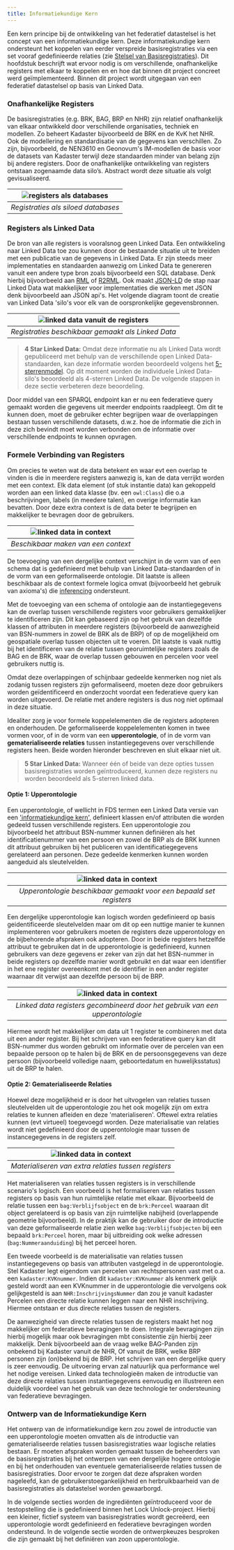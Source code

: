 ```yaml
---
title: Informatiekundige Kern
---
```


Een kern principe bij de ontwikkeling van het federatief datastelsel is het concept van een informatiekundige kern. Deze informatiekundige kern ondersteunt het koppelen van eerder verspreide basisregistraties via een set vooraf gedefinieerde relaties (zie [Stelsel van Basisregistraties](https://www.digitaleoverheid.nl/overzicht-van-alle-onderwerpen/stelsel-van-basisregistraties/stelsel-van-basisregistraties-toegankelijke-beschrijving/)). Dit hoofdstuk beschrijft wat ervoor nodig is om verschillende, onafhankelijke registers met elkaar te koppelen en en hoe dat binnen dit project concreet werd geïmplementeerd. Binnen dit project wordt uitgegaan van een federatief datastelsel op basis van Linked Data. 

### Onafhankelijke Registers
 
De basisregistraties (e.g. BRK, BAG, BRP en NHR) zijn relatief onafhankelijk van elkaar ontwikkeld door verschillende organisaties, techniek en modellen. Zo beheert Kadaster bijvoorbeeld de BRK en de KvK het NHR. Ook de modellering en standardisatie van de gegevens kan verschillen. Zo zijn, bijvoorbeeld, de NEN3610 en Geonovum's IM-modellen de basis voor de datasets van Kadaster terwijl deze standaarden minder van belang zijn bij andere registers. Door de onafhankelijke ontwikkeling van registers ontstaan zogenaamde data silo’s. Abstract wordt deze situatie als volgt gevisualiseerd. 

|![registers als databases](images/registersLD1.png) |
| :--: |
|*Registraties als siloed databases*|

### Registers als Linked Data

De bron van alle registers is vooralsnog geen Linked Data. Een ontwikkeling naar Linked Data toe zou kunnen door de bestaande situatie uit te breiden met een publicatie van de gegevens in Linked Data. Er zijn steeds meer implementaties en standaarden aanwezig om Linked Data te genereren vanuit een andere type bron zoals bijvoorbeeld een SQL database. Denk hierbij bijvoorbeeld aan [RML](https://rml.io/) of [R2RML](https://www.w3.org/TR/r2rml/). Ook maakt [JSON-LD](https://www.w3.org/TR/json-ld11/) de stap naar Linked Data wat makkelijker voor implementaties die werken met JSON denk bijvoorbeeld aan JSON api's. Het volgende diagram toont de creatie van Linked Data 'silo's voor elk van de oorspronkelijke gegevensbronnen.

|![linked data vanuit de registers](images/registersLD2.png)|
| :--: |
|*Registraties beschikbaar gemaakt als Linked Data*|

> **4 Star Linked Data:** Omdat deze informatie nu als Linked Data wordt gepubliceerd met behulp van de verschillende open Linked Data-standaarden, kan deze informatie worden beoordeeld volgens het [5-sterrenmodel](./linkeddata.md#basis-principes). Op dit moment worden de individuele Linked Data-silo's beoordeeld als 4-sterren Linked Data. De volgende stappen in deze sectie verbeteren deze beoordeling.

Door middel van een SPARQL endpoint kan er nu een federatieve query gemaakt worden die gegevens uit meerder endpoints raadpleegt. Om dit te kunnen doen, moet de gebruiker echter begrijpen waar de overlappingen bestaan tussen verschillende datasets, d.w.z. hoe de informatie die zich in deze zich bevindt moet worden verbonden om de informatie over verschillende endpoints te kunnen opvragen.

### Formele Verbinding van Registers

Om precies te weten wat de data betekent en waar evt een overlap te vinden is die in meerdere registers aanwezig is, kan de data verrijkt worden met een context. Elk data element (of stuk instantie data) kan gekoppeld worden aan een linked data klasse (bv. een `owl:Class`) die o.a beschrijvingen, labels (in meedere talen), en overige informatie kan bevatten. Door deze extra context is de data beter te begrijpen en makkelijker te bevragen door de gebruikers. 

|![linked data in context](images/registersLD3.png)|
| :--: |
|*Beschikbaar maken van een context*|

De toevoeging van een dergelijke context verschijnt in de vorm van of een schema dat is gedefinieerd met behulp van Linked Data-standaarden of in de vorm van een geformaliseerde ontologie. Dit laatste is alleen beschikbaar als de context formele logica omvat (bijvoorbeeld het gebruik van axioma's) die [inferencing](https://www.ontotext.com/knowledgehub/fundamentals/what-is-inference/) ondersteunt.

Met de toevoeging van een schema of ontologie aan de instantiegegevens kan de overlap tussen verschillende registers voor gebruikers gemakkelijker te identificeren zijn. Dit kan gebaseerd zijn op het gebruik van dezelfde klassen of attributen in meerdere registers (bijvoorbeeld de aanwezigheid van BSN-nummers in zowel de BRK als de BRP) of op de mogelijkheid om geospatiale overlap tussen objecten uit te voeren. Dit laatste is vaak nuttig bij het identificeren van de relatie tussen georuimtelijke registers zoals de BAG en de BRK, waar de overlap tussen gebouwen en percelen voor veel gebruikers nuttig is.

Omdat deze overlappingen of schijnbaar gedeelde kenmerken nog niet als zodanig tussen registers zijn geformaliseerd, moeten deze door gebruikers worden geïdentificeerd en onderzocht voordat een federatieve query kan worden uitgevoerd. De relatie met andere registers is dus nog niet optimaal in deze situatie. 

Idealiter zorg je voor formele koppelelementen die de registers adopteren en onderhouden. De geformaliseerde koppelelementen komen in twee vormen voor, of in de vorm van een **upperontologie**, of in de vorm van **gematerialiseerde relaties** tussen instantiegegevens over verschillende registers heen. Beide worden hieronder beschreven en sluit elkaar niet uit.

> **5 Star Linked Data:** Wanneer één of beide van deze opties tussen basisregistraties worden geïntroduceerd, kunnen deze registers nu worden beoordeeld als 5-sterren linked data.

#### Optie 1: Upperontologie
Een upperontologie, of
wellicht in FDS termen een Linked Data versie van een ['informatiekundige
kern'](https://realisatieibds.pleio.nl/groups/view/0056c9ef-5c2e-44f9-a998-e735f1e9ccaa/federatief-datastelsel/wiki/view/d0d90aeb-c896-4925-9948-35c6615ee873/notitie-informatiekundige-kern), definieert klassen en/of attributen die worden gedeeld tussen verschillende registers. Een upperontologie zou bijvoorbeeld het attribuut BSN-nummer kunnen definiëren als het identificatienummer van een persoon en zowel de BRP als de BRK kunnen dit attribuut gebruiken bij het publiceren van identificatiegegevens gerelateerd aan personen. Deze gedeelde kenmerken kunnen worden aangeduid als sleutelvelden. 

|![linked data in context](images/registersLD4.png)|
| :--: |
|*Upperontologie beschikbaar gemaakt voor een bepaald set registers*|

Een dergelijke upperontologie kan logisch worden gedefinieerd op basis geidentificeerde sleutelvelden maar om dit op een nuttige manier te kunnen implementeren voor gebruikers moeten de registers deze upperontology en de bijbehorende afspraken ook adopteren. Door in beide registers hetzelfde attribuut te gebruiken dat in de upperontologie is gedefinieerd, kunnen gebruikers van deze gegevens er zeker van zijn dat het BSN-nummer in beide registers op dezelfde manier wordt gebruikt en dat waar een identifier in het ene register overeenkomt met de identifier in een ander register waarnaar dit verwijst aan dezelfde persoon bij de BRP.

|![linked data in context](images/registersLD5.png)|
| :--: |
|*Linked data registers gecombineerd door het gebruik van een upperontologie*|

Hiermee wordt het makkelijker om data uit 1 register te combineren met data uit een ander register. Bij het schrijven van een federatieve query kan dit BSN-nummer dus worden gebruikt om informatie over de percelen van een bepaalde persoon op te halen bij de BRK en de persoonsgegevens van deze persoon (bijvoorbeeld volledige naam, geboortedatum en huwelijksstatus) uit de BRP te halen. 

#### Optie 2: Gematerialiseerde Relaties 
Hoewel deze mogelijkheid er is door het uitvogelen van relaties tussen sleutelvelden uit de upperontologie zou het ook mogelijk zijn om extra relaties te kunnen afleiden en deze 'materialiseren'. Oftewel extra relaties kunnen (evt virtueel) toegevoegd worden. Deze materialisatie van relaties wordt niet gedefinieerd door de upperontologie maar tussen de instancegegevens in de registers zelf.

|![linked data in context](images/registersLD6.png)|
| :--: |
|*Materialiseren van extra relaties tussen registers*|

Het materialiseren van relaties tussen registers is in verschillende scenario's logisch. Een voorbeeld is het formaliseren van relaties tussen registers op basis van hun ruimtelijke relatie met elkaar. Bijvoorbeeld de relatie tussen een `bag:Verblijfsobject` en de `brk:Perceel` waaraan dit object gerelateerd is op basis van zijn ruimtelijke nabijheid (overlappende geometrie bijvoorbeeld). In de praktijk kan de gebruiker door de introductie van deze geformaliseerde relatie zien welke `bag:Verblijfsobjecten` bij een bepaald `brk:Perceel` horen, maar bij uitbreiding ook welke adressen (`bag:Nummeraanduiding`) bij het perceel horen.

Een tweede voorbeeld is de materialisatie van relaties tussen instantiegegevens op basis van attributen vastgelegd in de upperontologie. Stel Kadaster legt eigendom van percelen van rechtspersonen vast met o.a. een `kadaster:KVKnummer`. Indien dit `kadaster:KVKnummer` als kenmerk gelijk gesteld wordt aan een KVKnummer in de upperontologie die vervolgens ook gelijkgesteld is aan `NHR:InschrijvingsNummer` dan zou je vanuit kadaster Percelen een directe relatie kunnen leggen naar een NHR inschrijving. Hiermee ontstaan er dus directe relaties tussen de registers. 

De aanwezigheid van directe relaties tussen de registers maakt het nog makkelijker om federatieve bevragingen te doen.  Integrale bevragingen zijn hierbij mogelijk maar ook bevragingen mbt consistentie zijn hierbij zeer makkelijk. Denk bijvoorbeeld aan de vraag welke BAG-Panden zijn onbekend bij Kadaster vanuit de NHR, Of vanuit de BRK, welke BRP personen zijn (on)bekend bij de BRP. Het schrijven van een dergelijke query is zeer eenvoudig. De uitvoering ervan zal natuurlijk qua performance wel het nodige vereisen. Linked data technologieën maken de introductie van deze directe relaties tussen instantiegegevens eenvoudig en illustreren een duidelijk voordeel van het gebruik van deze technologie ter ondersteuning van federatieve bevragingen.

### Ontwerp van de Informatiekundige Kern
Het ontwerp van de informatiekundige kern zou zowel de introductie van een upperontologie moeten omvatten als de introductie van gematerialiseerde relaties tussen basisregistraties waar logische relaties bestaan. Er moeten afspraken worden gemaakt tussen de beheerders van de basisregistraties bij het ontwerpen van een dergelijke hogere ontologie en bij het onderhouden van eventuele gematerialiseerde relaties tussen de basisregistraties. Door ervoor te zorgen dat deze afspraken worden nageleefd, kan de gebruikerstoegankelijkheid en herbruikbaarheid van de basisregistraties als datastelsel worden gewaarborgd.
 
In de volgende secties worden de ingrediënten geïntroduceerd voor de testopstelling die is gedefinieerd binnen het Lock Unlock-project. Hierbij een kleiner, fictief systeem van basisregistraties wordt gecreëerd, een upperontologie wordt gedefinieerd en federatieve bevragingen worden ondersteund. In de volgende sectie worden de ontwerpkeuzes besproken die zijn gemaakt bij het definiëren van zoon upperontologie.




